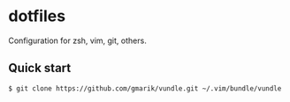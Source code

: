 dotfiles
========

Configuration for zsh, vim, git, others.

Quick start
-----------

`$ git clone https://github.com/gmarik/vundle.git ~/.vim/bundle/vundle`
